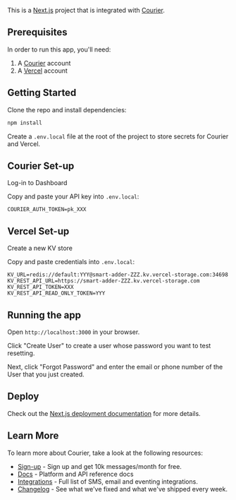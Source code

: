 This is a [Next.js](https://nextjs.org/) project that is integrated with [Courier](https://courier.com).

## Prerequisites

In order to run this app, you'll need:

1. A [Courier](https://courier.com/?utm_source=courier-nextjs-password-reset&utm_medium=code-template&utm_campaign=devrel-apps) account
2. A [Vercel](https://vercel.com) account

## Getting Started

Clone the repo and install dependencies:

```bash
npm install
```

Create a `.env.local` file at the root of the project to store secrets for Courier and Vercel.

## Courier Set-up

Log-in to Dashboard

Copy and paste your API key into `.env.local`:

```
COURIER_AUTH_TOKEN=pk_XXX
```

## Vercel Set-up

Create a new KV store

Copy and paste credentials into `.env.local`:

```
KV_URL=redis://default:YYY@smart-adder-ZZZ.kv.vercel-storage.com:34698
KV_REST_API_URL=https://smart-adder-ZZZ.kv.vercel-storage.com
KV_REST_API_TOKEN=XXX
KV_REST_API_READ_ONLY_TOKEN=YYY
```

## Running the app

Open `http://localhost:3000` in your browser.

Click "Create User" to create a user whose password you want to test resetting.

Next, click "Forgot Password" and enter the email or phone number of the User that you just created.

## Deploy

Check out the [Next.js deployment documentation](https://nextjs.org/docs/deployment) for more details.

## Learn More

To learn more about Courier, take a look at the following resources:

- [Sign-up](https://app.courier.com?utm_source=courier-nextjs-password-reset&utm_medium=code-template&utm_campaign=devrel-apps) - Sign up and get 10k messages/month for free.
- [Docs](https://courier.com/docs?utm_source=courier-nextjs-password-reset&utm_medium=code-template&utm_campaign=devrel-apps) - Platform and API reference docs
- [Integrations](https://courier.com/integrations?utm_source=courier-nextjs-password-reset&utm_medium=code-template&utm_campaign=devrel-apps) - Full list of SMS, email and eventing integrations.
- [Changelog](https://courier.com/changelog?utm_source=courier-nextjs-password-reset&utm_medium=code-template&utm_campaign=devrel-apps) - See what we've fixed and what we've shipped every week.